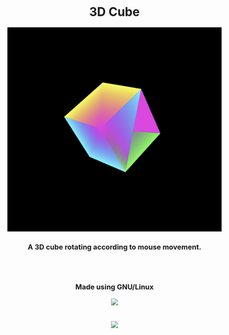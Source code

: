<div align="center">
  <h1>3D Cube</h1>

  <img src="https://github.com/michaelkolesidis/3d-cube/blob/main/screenshot.png" style="width: 500px;">
  
  <h3>A 3D cube rotating according to mouse movement. </h3>
  
  <br>
  <br>
  
  <h3>Made using GNU/Linux</h3>
  <img src="https://gnulinuxgreece.github.io/gnu_linux.svg" style="width: 280px;">
</div>

<br>
<br>
                                                                   
<div align="center">
  <a href="https://endsoftwarepatents.org/innovating-without-patents"><img style="height: 120px;" src="https://static.fsf.org/nosvn/esp/logos/innovating-without-patents.svg"></a>
</div>
